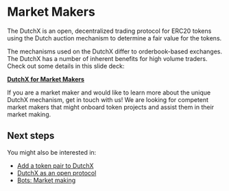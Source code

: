 # Market Makers
The DutchX is an open, decentralized trading protocol for ERC20 tokens using
the Dutch auction mechanism to determine a fair value for the tokens.

The mechanisms used on the DutchX differ to orderbook-based exchanges.
The DutchX has a number of inherent benefits for high volume traders. Check out some details in this slide deck:

<a href="_static/docs/DutchX_Market_Makers.pdf" download>**DutchX for Market Makers**</a>

If you are a market maker and would like to learn more about the unique DutchX mechanism, get in touch with us! We are looking for competent market makers that might onboard token projects and assist them in their market making.

## Next steps
You might also be interested in:
  * [Add a token pair to DutchX](./add-token-pair.html)
  * [DutchX as an open protocol](./dutchx-as-an-open-protocol.html)
  * [Bots: Market making](./bots-market-making.html)
